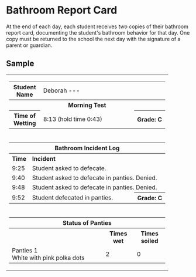 <!-- TITLE: Bathroom Report Card -->
<!-- SUBTITLE: Summarizing how the student used the bathroom... or didn't -->

# Bathroom Report Card
At the end of each day, each student receives *two* copies of their bathroom report card, documenting the student's bathroom behavior for that day. One copy must be returned to the school the next day with the signature of a parent or guardian.

## Sample

<table>
<tr><td><table>
  <tr><th width="20%">Student Name</th><td colspan=2 width="80%">Deborah ---</td></tr>
  <tr><th colspan=3>Morning Test</th></tr>
  <tr><th width="20%">Time of Wetting</th><td width="60%">8:13 (hold time 0:43)</td><th width="20%">Grade: C</th></tr>
</table></td></tr>
<tr><td><table>
  <tr><th colspan=3>Bathroom Incident Log</th></tr>
  <tr><th width="10%">Time</th><th colspan=2 align="left" width="90%">Incident</th></tr>
  <tr><td width="10%">9:25</td><td colspan=2 width="90%">Student asked to defecate.</td></tr>
  <tr><td width="10%">9:40</td><td colspan=2 width="90%">Student asked to defecate in panties. Denied.</td></tr>
  <tr><td width="10%">9:48</td><td colspan=2 width="90%">Student asked to defecate in panties. Denied.</td></tr>
  <tr><td width="10%">9:52</td><td width="70%">Student defecated in panties.</td><th width="20%">Grade: C</th></tr>
</table>
<tr><td><table>
  <tr><th colspan=3>Status of Panties</th></tr>
  <tr><th width="60%"></th><th width="20%">Times wet</th><th width="20%">Times soiled</th></tr>
  <tr><td width="60%">Panties 1<br/>White with pink polka dots</td><td width="20%">2</td><td width="20%">0</td></tr>
</td></tr></table>
</table>